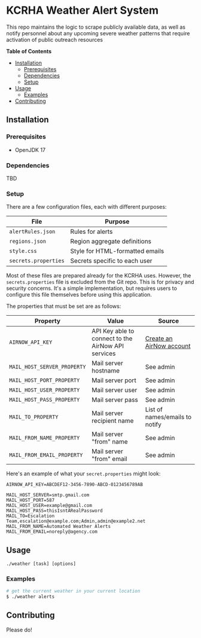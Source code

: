 # KCRHA Weather Alert System

This repo maintains the logic to scrape publicly available data, as well as notify personnel about any upcoming severe
weather patterns that require activation of public outreach resources

**Table of Contents**

- [Installation](#installation)
    - [Prerequisites](#prerequisites)
    - [Dependencies](#dependencies)
    - [Setup](#setup)
- [Usage](#usage)
    - [Examples](#examples)
- [Contributing](#contributing)

## Installation

### Prerequisites

* OpenJDK 17

### Dependencies

TBD

### Setup

There are a few configuration files, each with different purposes:

| File                 | Purpose                         |
|----------------------|---------------------------------|
| `alertRules.json`    | Rules for alerts                |
| `regions.json`       | Region aggregate definitions    |
| `style.css`          | Style for HTML-formatted emails |
| `secrets.properties` | Secrets specific to each user   |

Most of these files are prepared already for the KCRHA uses. However, the `secrets.properties` file is excluded
from the Git repo. This is for privacy and security concerns. It's a simple implementation, but requires users
to configure this file themselves before using this application.

The properties that must be set are as follows:

| Property                    | Value                                              | Source                                                                  |
|-----------------------------|----------------------------------------------------|-------------------------------------------------------------------------|
| `AIRNOW_API_KEY`            | API Key able to connect to the AirNow API services | [Create an AirNow account](https://docs.airnowapi.org/account/request/) |
| `MAIL_HOST_SERVER_PROPERTY` | Mail server hostname                               | See admin                                                               |
| `MAIL_HOST_PORT_PROPERTY`   | Mail server port                                   | See admin                                                               |
| `MAIL_HOST_USER_PROPERTY`   | Mail server user                                   | See admin                                                               |
| `MAIL_HOST_PASS_PROPERTY`   | Mail server pass                                   | See admin                                                               |
| `MAIL_TO_PROPERTY`          | Mail server recipient name                         | List of names/emails to notify                                          |
| `MAIL_FROM_NAME_PROPERTY`   | Mail server "from" name                            | See admin                                                               |
| `MAIL_FROM_EMAIL_PROPERTY`  | Mail server "from" email                           | See admin                                                               |

Here's an example of what your `secret.properties` might look:

```
AIRNOW_API_KEY=ABCDEF12-3456-7890-ABCD-0123456789AB

MAIL_HOST_SERVER=smtp.gmail.com
MAIL_HOST_PORT=587
MAIL_HOST_USER=example@gmail.com
MAIL_HOST_PASS=thisIsntARealPassword
MAIL_TO=Escalation Team,escalation@example.com;Admin,admin@example2.net
MAIL_FROM_NAME=Automated Weather Alerts
MAIL_FROM_EMAIL=noreply@agency.com
```

## Usage

```console
./weather [task] [options]
```

### Examples

```bash
# get the current weather in your current location
$ ./weather alerts
```

## Contributing

Please do!
